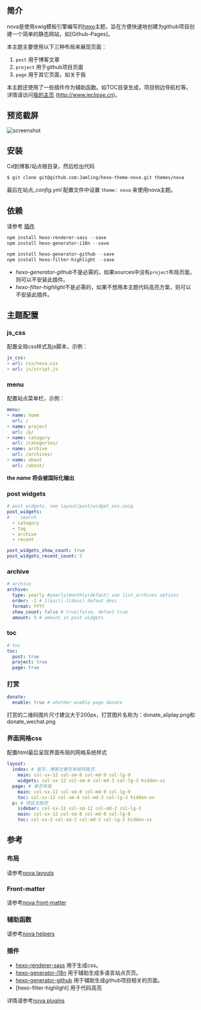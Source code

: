 
## 简介 ##

nova是使用swig模板引擎编写的[hexo](https://hexo.io)主题，旨在方便快速地创建为github项目创建一个简单的静态网站，如[Github-Pages]。

本主题主要使用以下三种布局来展现页面：

 1. `post` 用于博客文章
 2. `project` 用于github项目页面
 3. `page` 用于其它页面，如关于我

本主题还使用了一些插件作为辅助函数。如TOC目录生成，项目侧边导航栏等。详情请访问[我的主页](http://www.ieclipse.cn) (http://www.ieclipse.cn)。

## 预览截屏

![screenshot](https://raw.githubusercontent.com/Jamling/hexo-theme-nova/master/screenshots/bootstrap.png)

## 安装
Cd到博客/站点根目录，然后检出代码
```bash
$ git clone git@github.com:Jamling/hexo-theme-nova.git themes/nova
```
最后在站点<var>_config.yml</var> 配置文件中设置 `theme: nova` 来使用nova主题。

## 依赖
请参考 [插件](#Plugins)

```powershell
npm install hexo-renderer-sass --save
npm install hexo-generator-i18n --save

npm install hexo-generator-github --save
npm install hexo-filter-highlight --save
```

- <var>hexo-generator-github</var>不是必需的，如果sources中没有`project`布局页面，则可以不安装此插件。
- <var>hexo-filter-highlight</var>不是必需的，如果不想用本主题代码高亮方案，则可以不安装此插件。

## 主题配置

### js_css
配置全局css样式及js脚本，示例：
```yaml
js_css:
- url: css/nova.css
- url: js/script.js
```
### menu
配置站点菜单栏，示例：
```yaml
menu:
- name: home
  url: /
- name: project
  url: /p/
- name: category
  url: /categories/
- name: archive
  url: /archives/
- name: about
  url: /about/
```
**the <var>name</var> 将会被国际化输出**

### post widgets
```yaml
# post widgets. see layout/post/widget_xxx.swig
post_widgets:
#  - search
  - category
  - tag
  - archive
  - recent

post_widgets_show_count: true
post_widgets_recent_count: 5
```

### archive
```yaml
# archive
archive:
  type: yearly #yearly|monthly(defaut) see list_archives options
  order: -1 # 1(asc)|-1(desc) defaut desc
  format: YYYY
  show_count: false # true|false, defaut true
  amount: 5 # amount in post widgets
```

### toc
```yaml
# toc
toc:
  post: true
  project: true
  page: true
```

### 打赏
```yaml
donate:
  enable: true # whether enable page donate
```
打赏的二维码图片尺寸建议大于200px，打赏图片名称为：donate_aliplay.png和donate_wechat.png

### 界面网格css
配置html最后呈现界面布局的网格系统样式

```yaml
layout:
  index: # 首页，博客文章页布局同首页.
    main: col-sx-12 col-sm-8 col-md-9 col-lg-9
    widgets: col-sx-12 col-sm-4 col-md-3 col-lg-3 hidden-xs
  page: # 单页布局
    main: col-sx-12 col-sm-8 col-md-9 col-lg-9
    toc: col-sx-12 col-sm-4 col-md-3 col-lg-3 hidden-xs
  p: # 项目文档页
    sidebar: col-sx-12 col-sm-12 col-md-2 col-lg-2
    main: col-sx-12 col-sm-8 col-md-8 col-lg-8
    toc: col-sx-2 col-sm-2 col-md-2 col-lg-2 hidden-xs

```

## 参考
### 布局
请参考[nova layouts](https://ieclipse.cn/p/hexo-theme-nova/layouts.html)

### Front-matter
请参考[nova front-matter](https://ieclipse.cn/p/hexo-theme-nova/front-matter.html)

### 辅助函数
请参考[nova helpers](https://ieclipse.cn/p/hexo-theme-nova/helpers.html)

### 插件

- [hexo-renderer-sass] 用于生成css。
- [hexo-generator-i18n] 用于辅助生成多语言站点页页。
- [hexo-generator-github] 用于辅助生成github项目相关的页面。
- [hexo-filter-highlight] 用于代码高亮

详情请参考[nova plugins](https://ieclipse.cn/p/hexo-theme-nova/plugins.html)

[lodash]: https://github.com/lodash/lodash
[cheerio]: https://github.com/cheeriojs/cheerio
[hexo-renderer-sass]: https://github.com/knksmith57/hexo-renderer-sass
[hexo-generator-github]: https://github.com/Jamling/hexo-generator-github/
[hexo-generator-i18n]: https://github.com/Jamling/hexo-generator-i18n/
